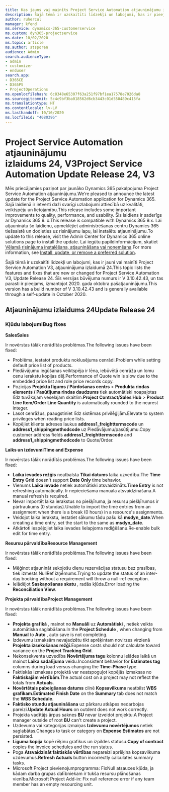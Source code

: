 ```yaml
---
title: Kas jauns vai mainīts Project Service Automation atjauninājumu izlaidumā 24, V3
description: Šajā tēmā ir uzskaitīti līdzekļi un labojumi, kas ir pieejami Project Service Automation atjauninājumu izlaidumā 24, V3.
author: ruhercul
manager: kfend
ms.service: dynamics-365-customerservice
ms.custom: dyn365-projectservice
ms.date: 10/02/2020
ms.topic: article
ms.author: stsporen
audience: Admin
search.audienceType:
- admin
- customizer
- enduser
search.app:
- D365CE
- D365PS
- ProjectOperations
ms.openlocfilehash: 6c8348e65307f63a251f97bf1ea17578e7026da8
ms.sourcegitcommit: 5c4c9bf3ba018562d6cb3443c01d550489c415fa
ms.translationtype: HT
ms.contentlocale: lv-LV
ms.lasthandoff: 10/16/2020
ms.locfileid: "4080396"
---
```

# <a name="project-service-automation-update-release-24-v3"></a><span data-ttu-id="e8f5a-103">Project Service Automation atjauninājumu izlaidums 24, V3</span><span class="sxs-lookup"><span data-stu-id="e8f5a-103">Project Service Automation Update Release 24, V3</span></span>

<span data-ttu-id="e8f5a-104">Mēs priecājamies paziņot par jaunāko Dynamics 365 pakalpojuma Project Service Automation atjauninājumu.</span><span class="sxs-lookup"><span data-stu-id="e8f5a-104">We’re pleased to announce the latest update for the Project Service Automation application for Dynamics 365.</span></span> <span data-ttu-id="e8f5a-105">Šajā laidienā ir ietverti daži svarīgi uzlabojumi attiecībā uz kvalitāti, veiktspēju un lietojamību.</span><span class="sxs-lookup"><span data-stu-id="e8f5a-105">This release includes some important improvements to quality, performance, and usability.</span></span> <span data-ttu-id="e8f5a-106">Šis laidiens ir saderīgs ar Dynamics 365 9. x.</span><span class="sxs-lookup"><span data-stu-id="e8f5a-106">This release is compatible with Dynamics 365 9.x.</span></span> <span data-ttu-id="e8f5a-107">Lai atjauninātu šo laidienu, apmeklējiet administrēšanas centru Dynamics 365 tiešsaistē un dodieties uz risinājumu lapu, lai instalētu atjauninājumu.</span><span class="sxs-lookup"><span data-stu-id="e8f5a-107">To update to this release, visit the Admin Center for Dynamics 365 online solutions page to install the update.</span></span> <span data-ttu-id="e8f5a-108">Lai iegūtu papildinformācijum, skatiet [Vēlamā risinājuma instalēšana, atjaunināšana vai noņemšana](https://docs.microsoft.com/power-platform/admin/install-remove-preferred-solution).</span><span class="sxs-lookup"><span data-stu-id="e8f5a-108">For more information, see [Install, update, or remove a preferred solution](https://docs.microsoft.com/power-platform/admin/install-remove-preferred-solution).</span></span>

<span data-ttu-id="e8f5a-109">Šajā tēmā ir uzskaitīti līdzekļi un labojumi, kas ir jauni vai mainīti Project Service Automation V3, atjauninājuma izlaidumā 24.</span><span class="sxs-lookup"><span data-stu-id="e8f5a-109">This topic lists the features and fixes that are new or changed for Project Service Automation V3, Update Release 24.</span></span> <span data-ttu-id="e8f5a-110">Šīs versijas būvējuma numurs ir V 3.10.42.43, un tas parasti ir pieejams, izmantojot 2020. gada oktobra pašatjauninājumu.</span><span class="sxs-lookup"><span data-stu-id="e8f5a-110">This version has a build number of V 3.10.42.43 and is generally available through a self-update in October 2020.</span></span>

## <a name="update-release-24"></a><span data-ttu-id="e8f5a-111">Atjauninājumu izlaidums 24</span><span class="sxs-lookup"><span data-stu-id="e8f5a-111">Update Release 24</span></span>

### <a name="bug-fixes"></a><span data-ttu-id="e8f5a-112">Kļūdu labojumi</span><span class="sxs-lookup"><span data-stu-id="e8f5a-112">Bug fixes</span></span>

<span data-ttu-id="e8f5a-113">**Sales**</span><span class="sxs-lookup"><span data-stu-id="e8f5a-113">**Sales**</span></span>

<span data-ttu-id="e8f5a-114">Ir novērstas tālāk norādītās problēmas.</span><span class="sxs-lookup"><span data-stu-id="e8f5a-114">The following issues have been fixed:</span></span>

- <span data-ttu-id="e8f5a-115">Problēma, iestatot produktu noklusējuma cenrādi.</span><span class="sxs-lookup"><span data-stu-id="e8f5a-115">Problem while setting default price list of products.</span></span>
- <span data-ttu-id="e8f5a-116">Piedāvājumu iegūšanas veiktspēja ir lēna, iebūvētā cenrāža un lomu cenu ierakstu kopijas dēļ.</span><span class="sxs-lookup"><span data-stu-id="e8f5a-116">Performance of Quote win is slow due to the embedded price list and role price records copy.</span></span>
- <span data-ttu-id="e8f5a-117">Pozīcijas **Projekta līgums / Pārdošanas centrs** > **Produkta rindas elements / Pasūtījuma rindas daudzums** tiek automātiski noapaļotas līdz tuvākajam veselajam skaitlim.</span><span class="sxs-lookup"><span data-stu-id="e8f5a-117">**Project Contract/Sales Hub** > **Product Line Item/Order Line Quantity** is automatically rounded to the nearest integer.</span></span>
- <span data-ttu-id="e8f5a-118">Lasot cenrāžus, paaugstiniet līdz sistēmas privilēģijām.</span><span class="sxs-lookup"><span data-stu-id="e8f5a-118">Elevate to system privileges when reading price lists.</span></span>
- <span data-ttu-id="e8f5a-119">Kopējiet klienta adreses laukus **address1_freighttermscode** un **address1_shippingmethodcode** uz Piedāvājumu/pasūtījumu.</span><span class="sxs-lookup"><span data-stu-id="e8f5a-119">Copy customer address fields **address1_freighttermscode** and **address1_shippingmethodcode** to Quote/Order.</span></span> 


<span data-ttu-id="e8f5a-120">**Laiks un izdevumi**</span><span class="sxs-lookup"><span data-stu-id="e8f5a-120">**Time and Expense**</span></span>

<span data-ttu-id="e8f5a-121">Ir novērstas tālāk norādītās problēmas.</span><span class="sxs-lookup"><span data-stu-id="e8f5a-121">The following issues have been fixed:</span></span>

- <span data-ttu-id="e8f5a-122">**Laika ievades režģis** neatbalsta **Tikai datums** laika uzvedību.</span><span class="sxs-lookup"><span data-stu-id="e8f5a-122">The **Time Entry Grid** doesn't support **Date Only** time behavior.</span></span>
- <span data-ttu-id="e8f5a-123">Vienums **Laika ievade** netiek automātiski atsvaidzināts.</span><span class="sxs-lookup"><span data-stu-id="e8f5a-123">**Time Entry** is not refreshing automatically.</span></span> <span data-ttu-id="e8f5a-124">Ir nepieciešama manuāla atsvaidzināšana.</span><span class="sxs-lookup"><span data-stu-id="e8f5a-124">A manual refresh is required.</span></span>
- <span data-ttu-id="e8f5a-125">Nevar importēt laika ierakstus no piešķīruma, ja resursu piešķīrumos ir pārtraukums (0 stundas).</span><span class="sxs-lookup"><span data-stu-id="e8f5a-125">Unable to import the time entries from an assignment when there is a break (0 hours) in a resource's assignments.</span></span>
- <span data-ttu-id="e8f5a-126">Veidojot laika ierakstu, iestatiet sākumu tādu pašu kā **msdyn_date**.</span><span class="sxs-lookup"><span data-stu-id="e8f5a-126">When creating a time entry, set the start to the same as **msdyn_date**.</span></span>
- <span data-ttu-id="e8f5a-127">Atkārtoti iespējojiet laika ievades lielapjoma rediģēšanu.</span><span class="sxs-lookup"><span data-stu-id="e8f5a-127">Re-enable bulk edit for time entry.</span></span>

<span data-ttu-id="e8f5a-128">**Resursu pārvaldība**</span><span class="sxs-lookup"><span data-stu-id="e8f5a-128">**Resource Management**</span></span>

<span data-ttu-id="e8f5a-129">Ir novērstas tālāk norādītās problēmas.</span><span class="sxs-lookup"><span data-stu-id="e8f5a-129">The following issues have been fixed:</span></span>

- <span data-ttu-id="e8f5a-130">Mēģinot atjaunināt sekojošu dienu rezervācijas statusu bez prasības, tiek izmests NullRef izņēmums.</span><span class="sxs-lookup"><span data-stu-id="e8f5a-130">Trying to update the status of an inter-day booking without a requirement will throw a null-ref exception.</span></span>
- <span data-ttu-id="e8f5a-131">Ielādējot **Saskaņošanas skatu** , radās kļūda.</span><span class="sxs-lookup"><span data-stu-id="e8f5a-131">Error loading the **Reconciliation View**.</span></span>


<span data-ttu-id="e8f5a-132">**Projekta pārvaldība**</span><span class="sxs-lookup"><span data-stu-id="e8f5a-132">**Project Management**</span></span>

<span data-ttu-id="e8f5a-133">Ir novērstas tālāk norādītās problēmas.</span><span class="sxs-lookup"><span data-stu-id="e8f5a-133">The following issues have been fixed:</span></span>

- <span data-ttu-id="e8f5a-134">**Projekta grafikā** , mainot no **Manuāli** uz **Automātiski** , netiek veikta automātiska saglabāšana.</span><span class="sxs-lookup"><span data-stu-id="e8f5a-134">In the **Project Schedule** , when changing from **Manual** to **Auto** , auto save is not completing.</span></span>
- <span data-ttu-id="e8f5a-135">Izdevumu izmaksām nevajadzētu tikt aprēķintam novirzes virzienā **Projekta izsekošanas režģī**.</span><span class="sxs-lookup"><span data-stu-id="e8f5a-135">Expense costs should not calculate toward variance on the **Project Tracking Grid**.</span></span>
- <span data-ttu-id="e8f5a-136">Nekonsekventa uzvedība **Novērtējuma tagu** kolonnu ielādes laikā un mainot **Laika sadalījuma** veidu.</span><span class="sxs-lookup"><span data-stu-id="e8f5a-136">Inconsistent behavior for **Estimates tag** columns during load versus changing the **Time-Phase** type.</span></span>
- <span data-ttu-id="e8f5a-137">Faktiskās izmaksas projektā var neatspoguļot kopējās izmaksas no **Faktiskajām vērtībām**.</span><span class="sxs-lookup"><span data-stu-id="e8f5a-137">The actual cost on a project may not reflect the totals from **Actuals**.</span></span>
- <span data-ttu-id="e8f5a-138">**Novērtētais pabeigšanas datums** cilnē **Kopsavilkums** neatbilst **WBS grafikam**.</span><span class="sxs-lookup"><span data-stu-id="e8f5a-138">**Estimated Finish Date** on the **Summary** tab does not match the **WBS Schedule**.</span></span>
- <span data-ttu-id="e8f5a-139">**Faktisko stundu atjaunināšana** uz pārkaru atkāpes nedarbojas pareizi.</span><span class="sxs-lookup"><span data-stu-id="e8f5a-139">**Update Actual Hours** on outdent does not work correctly.</span></span>
- <span data-ttu-id="e8f5a-140">Projekta vadītājs ārpus saknes **BU** nevar izveidot projektu.</span><span class="sxs-lookup"><span data-stu-id="e8f5a-140">A Project manager outside of root **BU** can't create a project.</span></span>
- <span data-ttu-id="e8f5a-141">Uzdevuma vai kategorijas izmaiņas **Izdevumu novērtējumos** netiek saglabātas.</span><span class="sxs-lookup"><span data-stu-id="e8f5a-141">Changes to task or category on **Expense Estimates** are not persisted.</span></span>
- <span data-ttu-id="e8f5a-142">**Līguma kopija** kopē rēķinu grafikus un izpildes statusu.</span><span class="sxs-lookup"><span data-stu-id="e8f5a-142">**Copy of contract** copies the invoice schedules and the run status.</span></span>
- <span data-ttu-id="e8f5a-143">Poga **Atsvaidzināt faktiskās vērtības** nepareizi aprēķina kopsavilkuma uzdevumus.</span><span class="sxs-lookup"><span data-stu-id="e8f5a-143">**Refresh Actuals** button incorrectly calculates summary tasks.</span></span>
- <span data-ttu-id="e8f5a-144">Microsoft Project pievienojumprogramma: FixNull atsauces kļūda, ja kādam darba grupas dalībniekam ir tukša resursu plānošanas vienība.</span><span class="sxs-lookup"><span data-stu-id="e8f5a-144">Microsoft Project Add-in: Fix null reference error if any team member has an empty resourcing unit.</span></span>


